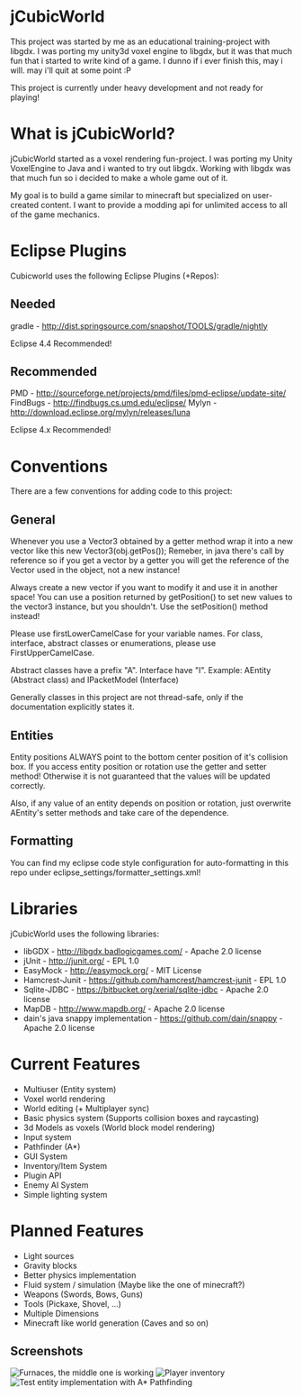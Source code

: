 jCubicWorld
=============

This project was started by me as an educational training-project with libgdx.
I was porting my unity3d voxel engine to libgdx, but it was that much fun that i started to write kind of a game.
I dunno if i ever finish this, may i will. may i'll quit at some point :P

This project is currently under heavy development and not ready for playing!

What is jCubicWorld?
==============

jCubicWorld started as a voxel rendering fun-project.
I was porting my Unity VoxelEngine to Java and i wanted to try out libgdx.
Working with libgdx was that much fun so i decided to make a whole game out of it.

My goal is to build a game similar to minecraft but specialized on user-created content.
I want to provide a modding api for unlimited access to all of the game mechanics.

Eclipse Plugins
===============

Cubicworld uses the following Eclipse Plugins (+Repos):

Needed
---------
gradle - http://dist.springsource.com/snapshot/TOOLS/gradle/nightly

Eclipse 4.4 Recommended!

Recommended
---------
PMD - http://sourceforge.net/projects/pmd/files/pmd-eclipse/update-site/
FindBugs - http://findbugs.cs.umd.edu/eclipse/
Mylyn - http://download.eclipse.org/mylyn/releases/luna

Eclipse 4.x Recommended!

Conventions
==============

There are a few conventions for adding code to this project:

General
----------------
Whenever you use a Vector3 obtained by a getter method wrap it into a new vector like this new Vector3(obj.getPos());
Remeber, in java there's call by reference so if you get a vector by a getter you will get the reference of the Vector used in the object, not a new instance!

Always create a new vector if you want to modify it and use it in another space!
You can use a position returned by getPosition() to set new values to the vector3 instance, but you shouldn't.
Use the setPosition() method instead!

Please use firstLowerCamelCase for your variable names.
For class, interface, abstract classes or enumerations, please use FirstUpperCamelCase.

Abstract classes have a prefix "A". Interface have "I".
Example: AEntity (Abstract class) and IPacketModel (Interface)

Generally classes in this project are not thread-safe, only if the documentation explicitly states it.

Entities
------------------
Entity positions ALWAYS point to the bottom center position of it's collision box.
If you access entity position or rotation use the getter and setter method!
Otherwise it is not guaranteed that the values will be updated correctly.

Also, if any value of an entity depends on position or rotation, just overwrite AEntity's setter methods and take care of the dependence.

Formatting
------------------
You can find my eclipse code style configuration for auto-formatting in this repo under eclipse_settings/formatter_settings.xml!

Libraries
==============
jCubicWorld uses the following libraries:

- libGDX - http://libgdx.badlogicgames.com/ - Apache 2.0 license
- jUnit - http://junit.org/ - EPL 1.0
- EasyMock - http://easymock.org/ - MIT License
- Hamcrest-Junit - https://github.com/hamcrest/hamcrest-junit - EPL 1.0
- Sqlite-JDBC - https://bitbucket.org/xerial/sqlite-jdbc - Apache 2.0 license
- MapDB - http://www.mapdb.org/ - Apache 2.0 license
- dain's java snappy implementation - https://github.com/dain/snappy - Apache 2.0 license

Current Features
==============

- Multiuser (Entity system)
- Voxel world rendering
- World editing (+ Multiplayer sync)
- Basic physics system (Supports collision boxes and raycasting)
- 3d Models as voxels (World block model rendering)
- Input system
- Pathfinder (A*)
- GUI System
- Inventory/Item System
- Plugin API
- Enemy AI System
- Simple lighting system

Planned Features
==============

- Light sources
- Gravity blocks
- Better physics implementation
- Fluid system / simulation (Maybe like the one of minecraft?)
- Weapons (Swords, Bows, Guns)
- Tools (Pickaxe, Shovel, ...)
- Multiple Dimensions
- Minecraft like world generation (Caves and so on)


Screenshots
------------------

![Furnaces, the middle one is working](http://kennux.net/wordpress/wp-content/uploads/2015/02/jcubicworld_furnaces-1024x789.png)
![Player inventory](http://kennux.net/wordpress/wp-content/uploads/2015/02/jcubicworld_inventory-1024x792.png)
![Test entity implementation with A* Pathfinding](http://kennux.net/wordpress/wp-content/uploads/2014/11/screenshot1416230295.png)